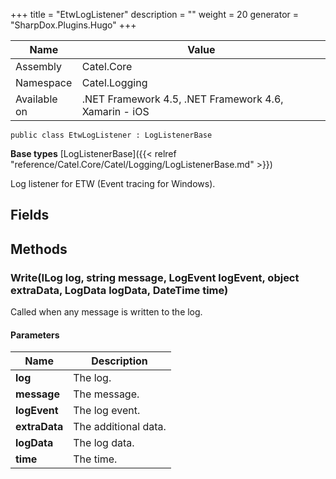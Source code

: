 

+++
title = "EtwLogListener" 
description = ""
weight = 20
generator = "SharpDox.Plugins.Hugo"
+++

Name|Value
---|---
Assembly|Catel.Core
Namespace|Catel.Logging
Available on|.NET Framework 4.5, .NET Framework 4.6, Xamarin - iOS

```
public class EtwLogListener : LogListenerBase
```

**Base types**
[LogListenerBase]({{&lt; relref "reference/Catel.Core/Catel/Logging/LogListenerBase.md" &gt;}})

Log listener for ETW (Event tracing for Windows).

## Fields

## Methods

### Write(ILog log, string message, LogEvent logEvent, object extraData, LogData logData, DateTime time)

Called when any message is written to the log.

#### Parameters

Name|Description
---|---
**log**|The log.
**message**|The message.
**logEvent**|The log event.
**extraData**|The additional data.
**logData**|The log data.
**time**|The time.

